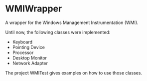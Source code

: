 # WMIWrapper

A wrapper for the Windows Management Instrumentation (WMI).

Until now, the following classes were implemented:

- Keyboard
- Pointing Device
- Processor
- Desktop Monitor
- Network Adapter

The project WMITest gives examples on how to use those classes.